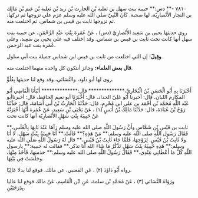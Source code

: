 ٧٨١٠ -** دس:** حبيبة بنت سهل بن ثعلبة بْن الحارث بْن زيد بْن ثعلبة بْن غنم بْن مَالِك بن النجار الأَنْصارِيّة، لها صحبة. كَانَ النَّبِيّ صلى الله عليه وسلم عزم علي تزوجها ثم تركها، ثم تزوجها ثابت بن قيس بن شماس، ثم اختلعت منه.

روى حديثها يحيى بن سَعِيد الأَنْصارِيّ (دس) ، عَنْ عُمَرة بِنْتِ عَبْدِ الرَّحْمَنِ، عن حبيبة بنت سهل أنها كانت تحت ثابت بن قيس بن شماس. وقد اختلف فيه على يحيى بن سَعِيد، وعلى عُمَرة بنت عبد الرحمن.

**وقِيلَ:** إن التي اختلعت من ثابت بن قيس ابن شماس جميلة بنت أبي سلول.

**قال بعض العلماء:** وجائز أنتكون كل واحدة منهما اختلعت منه.

روى لها أبو داود، والنَّسَائي، وقد وقع لنا حديثها بِعُلُوٍّ.

أَخْبَرَنَا بِهِ أَبُو الْحَسَنِ بْنُ الْبُخَارِيِّ،************** قال:************** أَنْبَأَنَا الْقَاضِي أَبُو المكارم اللبان، قال: أخبرنا أَبُو عَلِيّ الحداد، قال: أَخْبَرَنَا أبو نعيم الحافظ، قال: أخبرناأبو عَبْد اللَّهِ مُحَمَّد بْن أَحْمَد بن علي ابن مُحْرِمٍ، قال: حَدَّثَنَا الْحَارِثُ بْنُ أَبي أُسَامَةَ، قال: حَدَّثَنَا رَوْحُ بْنُ عُبَادَةَ، قال: حَدَّثَنَا مَالِكُ بْنُ أَنَسٍ (١) ، عَنْ يَحْيَى بْنِ سَعِيد، عَنْ عُمَرة أَنَّهَا أَخْبَرَتْهُ عَنْ حَبِيبَةَ بِنْتِ سَهْلٍ الأَنْصارِيّة أنها كانت تحت

ثابت بن قَيْسِ بْنِ شَمَّاسٍ وأَنَّ رَسُولَ اللَّهِ صلى الله عليه وسلم رَآهَا عَنْدَ بَابِهَا بِالْغَلَسِ،** فَقَالَ رَسُول اللَّهِ صلى الله عليه وسلم:** مَنْ هَذِهِ؟** قَالَتْ:** أَنَا حَبِيبَةُ بِنْتُ سَهْلٍ، لا أَنَا ولا ثَابِتُ بْنُ قَيْسٍ. لِزَوْجِهَا، فَلَمَّا جَاءَ ثَابِتُ بْنُ قَيْسٍ،** قال لَهُ رَسُولُ اللَّهِ صَلَّى الله عليه وسلم:** هَذِهِ حَبِيبَةُ بِنْتُ سَهْلٍ تَذْكُرُ مَا شَاءَ الله أنا تذكر.** فقالت له حبيبة:** يارسول اللَّهِ كُلُّ مَا أَعْطَانِي عِنْدِي.** فَقَالَ رَسُولُ اللَّهِ صلى الله عليه وسلم:** خذمنها، فَأَخَذَ مِنْهَا، وجَلَسَتْ فِي بَيْتِهَا.

رواه أَبُو دَاوُدَ (٢) ، عَنِ القعنبي، عن مالك، فوقع لنا بدلا عَالِيًا.

ورَوَاهُ النَّسَائي (٣) ، عَنْ مُحَمَّدِ بْن سلمة، عَنِ ابْن الْقَاسِم، عَنْ مالك فوقع لنا عاليا بِدَرَجَتَيْنِ.